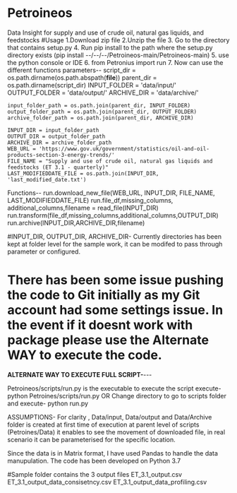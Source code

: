 # Petroineos
Data Insight for supply and use of crude oil, natural gas liquids, and feedstocks
#Usage
1.Download zip file
2.Unzip the file
3. Go to the directory that contains setup.py 
4. Run pip install to the path where the setup.py directory exists (pip install --/--/--/Petroineos-main/Petroineos-main)
5. use the python console or IDE 
6. from Petronius import run
7. Now can use the different functions
parameters--
    script_dir = os.path.dirname(os.path.abspath(__file__))
    parent_dir = os.path.dirname(script_dir)
    INPUT_FOLDER = 'data/input/'
    OUTPUT_FOLDER = 'data/output/'
    ARCHIVE_DIR = 'data/archive/'

    input_folder_path = os.path.join(parent_dir, INPUT_FOLDER)
    output_folder_path = os.path.join(parent_dir, OUTPUT_FOLDER)
    archive_folder_path = os.path.join(parent_dir, ARCHIVE_DIR)

    INPUT_DIR = input_folder_path
    OUTPUT_DIR = output_folder_path
    ARCHIVE_DIR = archive_folder_path
    WEB_URL = 'https://www.gov.uk/government/statistics/oil-and-oil-products-section-3-energy-trends/'
    FILE_NAME = "Supply and use of crude oil, natural gas liquids and feedstocks (ET 3.1 - quarterly)"
    LAST_MODIFIEDDATE_FILE = os.path.join(INPUT_DIR, 'last_modified_date.txt')
Functions--
    run.download_new_file(WEB_URL, INPUT_DIR, FILE_NAME, LAST_MODIFIEDDATE_FILE)
    run.file_df,missing_columns, additional_columns,filename = read_file(INPUT_DIR)
    run.transform(file_df,missing_columns,additional_columns,OUTPUT_DIR)
    run.archive(INPUT_DIR,ARCHIVE_DIR,filename)

#INPUT_DIR, OUTPUT_DIR, ARCHIVE_DIR- Currently directories has been kept at folder level for the sample work, it can be modifed to pass through parameter or configured.

# There has been some issue pushing the code to Git initially as my Git account had some settings issue. In the event if it doesnt work with package please use the Alternate WAY to execute the code.
**ALTERNATE WAY TO EXECUTE FULL SCRIPT-**---

Petroineos/scripts/run.py is the executable
to execute the script 
    execute- python Petroines/scripts/run.py
OR 
Change directory to go to scripts folder and
    execute- python run.py


ASSUMPTIONS-
For clarity , Data/input, Data/output and Data/Archive folder is created at first time of execution at parent level of scripts (Petroines/Data)
it enables to see the movement of downloaded file, in real scenario it can be parameterised for the specific location.

Since the data is in Matrix format, I have used Pandas to handle the data manupulation.
The code has been developed on Python 3.7

#Sample folder contains the 3 output files
ET_3.1_output.csv
ET_3.1_output_data_consisetncy.csv
ET_3.1_output_data_profiling.csv

